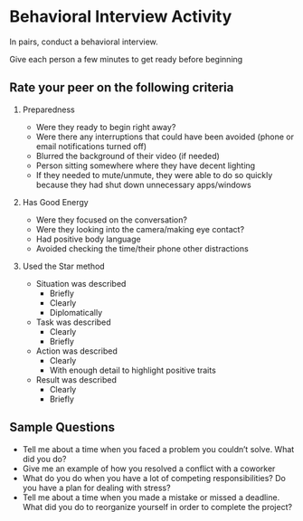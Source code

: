 # Behavioral Interview Activity

In pairs, conduct a behavioral interview.

Give each person a few minutes to get ready before beginning

## Rate your peer on the following criteria

1. Preparedness

   - Were they ready to begin right away?
   - Were there any interruptions that could have been avoided (phone or email notifications turned off)
   - Blurred the background of their video (if needed)
   - Person sitting somewhere where they have decent lighting
   - If they needed to mute/unmute, they were able to do so quickly because they had shut down unnecessary apps/windows

1. Has Good Energy

   - Were they focused on the conversation?
   - Were they looking into the camera/making eye contact?
   - Had positive body language
   - Avoided checking the time/their phone other distractions

1. Used the Star method
   - Situation was described
     - Briefly
     - Clearly
     - Diplomatically
   - Task was described
     - Clearly
     - Briefly
   - Action was described
     - Clearly
     - With enough detail to highlight positive traits
   - Result was described
     - Clearly
     - Briefly

## Sample Questions

- Tell me about a time when you faced a problem you couldn’t solve. What did you do?
- Give me an example of how you resolved a conflict with a coworker
- What do you do when you have a lot of competing responsibilities? Do you have a plan for dealing with stress?
- Tell me about a time when you made a mistake or missed a deadline. What did you do to reorganize yourself in order to complete the project?
